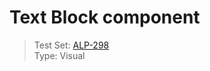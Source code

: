 # Text Block component
> Test Set: [ALP-298](https://everfi.atlassian.net/browse/ALP-298)    
Type: Visual

<!-- include: cypress/integration/textBlock.js -->



<!-- /include: /cypress/integration/textBlock.js -->